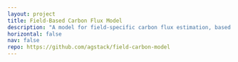 ```yaml
---
layout: project
title: Field-Based Carbon Flux Model
description: "A model for field-specific carbon flux estimation, based on the NASA Soil Moisture Active Passive (SMAP) Level 4 Carbon (L4C) model."
horizontal: false
nav: false
repo: https://github.com/agstack/field-carbon-model
---
```


